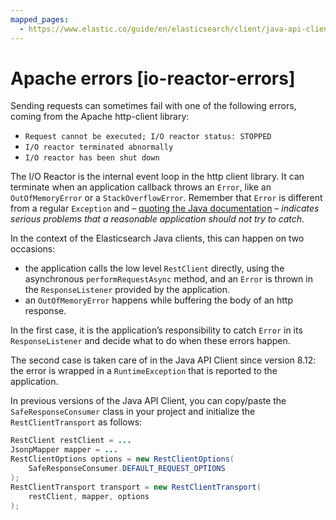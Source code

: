 ```yaml
---
mapped_pages:
  - https://www.elastic.co/guide/en/elasticsearch/client/java-api-client/current/io-reactor-errors.html
---
```


# Apache errors [io-reactor-errors]

Sending requests can sometimes fail with one of the following errors, coming from the Apache http-client library:

* `Request cannot be executed; I/O reactor status: STOPPED`
* `I/O reactor terminated abnormally`
* `I/O reactor has been shut down`

The I/O Reactor is the internal event loop in the http client library. It can terminate when an application callback throws an `Error`, like an `OutOfMemoryError` or a `StackOverflowError`. Remember that `Error` is different from a regular `Exception` and – [quoting the Java documentation](https://docs.oracle.com/javase/8/docs/api/?java/lang/Error.md) – *indicates serious problems that a reasonable application should not try to catch*.

In the context of the Elasticsearch Java clients, this can happen on two occasions:

* the application calls the low level `RestClient` directly, using the asynchronous `performRequestAsync` method, and an `Error` is thrown in the `ResponseListener` provided by the application.
* an `OutOfMemoryError` happens while buffering the body of an http response.

In the first case, it is the application’s responsibility to catch `Error` in its `ResponseListener` and decide what to do when these errors happen.

The second case is taken care of in the Java API Client since version 8.12: the error is wrapped in a `RuntimeException` that is reported to the application.

In previous versions of the Java API Client, you can copy/paste the `SafeResponseConsumer` class in your project and initialize the `RestClientTransport` as follows:

```java
RestClient restClient = ...
JsonpMapper mapper = ...
RestClientOptions options = new RestClientOptions(
    SafeResponseConsumer.DEFAULT_REQUEST_OPTIONS
);
RestClientTransport transport = new RestClientTransport(
    restClient, mapper, options
);
```

